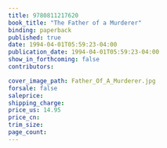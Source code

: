 ```yaml
---
title: 9780811217620
book_title: "The Father of a Murderer"
binding: paperback
published: true
date: 1994-04-01T05:59:23-04:00
publication_date: 1994-04-01T05:59:23-04:00
show_in_forthcoming: false
contributors:

cover_image_path: Father_Of_A_Murderer.jpg
forsale: false
saleprice:
shipping_charge:
price_us: 14.95
price_cn:
trim_size:
page_count:
---
```


